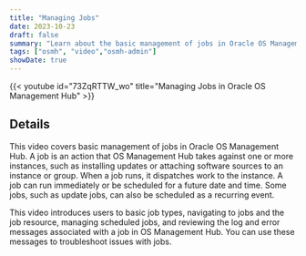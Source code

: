 ```yaml
---
title: "Managing Jobs"
date: 2023-10-23
draft: false
summary: "Learn about the basic management of jobs in Oracle OS Management Hub."
tags: ["osmh", "video","osmh-admin"]
showDate: true
---
```


{{< youtube id="73ZqRTTW_wo" title="Managing Jobs in Oracle OS Management Hub" >}}

## Details

This video covers basic management of jobs in Oracle OS Management Hub. A job is an action that OS Management Hub takes against one or more instances, such as installing updates or attaching software sources to an instance or group. When a job runs, it dispatches work to the instance. A job can run immediately or be scheduled for a future date and time. Some jobs, such as update jobs, can also be scheduled as a recurring event.

This video introduces users to basic job types, navigating to jobs and the job resource, managing scheduled jobs, and reviewing the log and error messages associated with a job in OS Management Hub. You can use these messages to troubleshoot issues with jobs.
